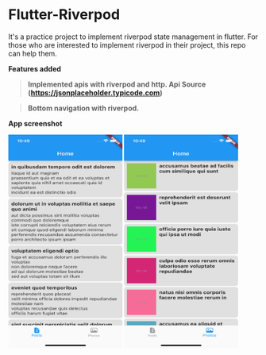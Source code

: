 # Flutter-Riverpod
It's a practice project to implement riverpod state management in flutter. For those who are interested to implement riverpod in their project, this repo can help them.

<b>Features added<b>
 
 >Implemented apis with riverpod and http. Api Source (https://jsonplaceholder.typicode.com)
 
 >Bottom navigation with riverpod.
  
<b>App screenshot</b>

 <img src="https://github.com/hatanvir/Flutter-Riverpod/blob/master/screenshot/Post.png" alt="Image view" height="430" width="230">  
 <img src="https://github.com/hatanvir/Flutter-Riverpod/blob/master/screenshot/Photos.png" alt="Image view" height="430" width="230">
